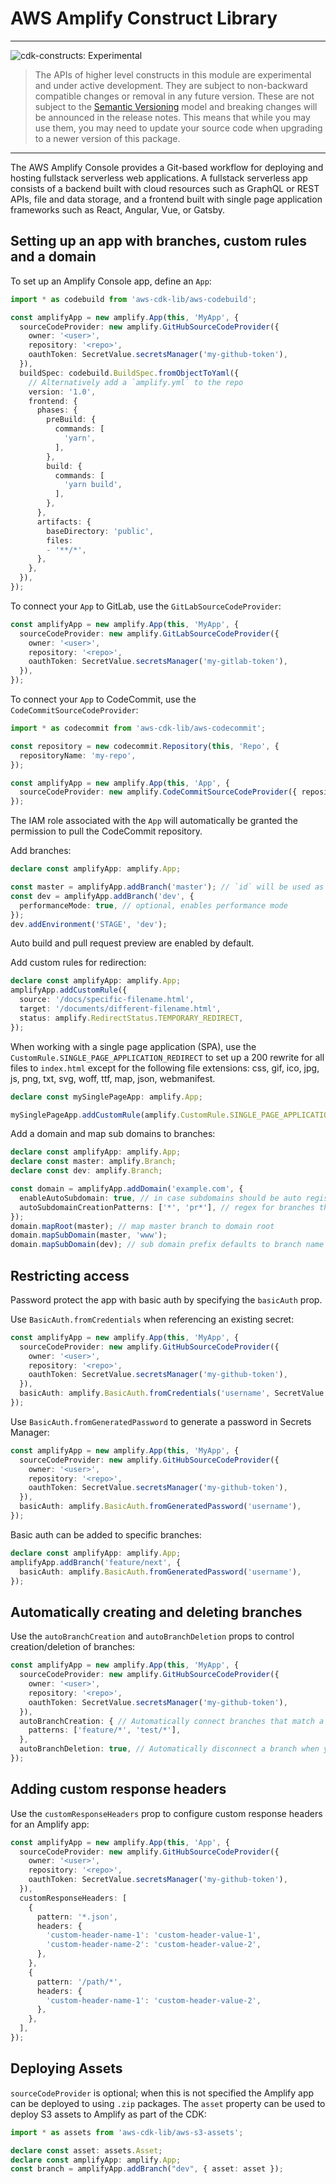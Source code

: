 # AWS Amplify Construct Library
<!--BEGIN STABILITY BANNER-->

---

![cdk-constructs: Experimental](https://img.shields.io/badge/cdk--constructs-experimental-important.svg?style=for-the-badge)

> The APIs of higher level constructs in this module are experimental and under active development.
> They are subject to non-backward compatible changes or removal in any future version. These are
> not subject to the [Semantic Versioning](https://semver.org/) model and breaking changes will be
> announced in the release notes. This means that while you may use them, you may need to update
> your source code when upgrading to a newer version of this package.

---

<!--END STABILITY BANNER-->

The AWS Amplify Console provides a Git-based workflow for deploying and hosting fullstack serverless web applications. A fullstack serverless app consists of a backend built with cloud resources such as GraphQL or REST APIs, file and data storage, and a frontend built with single page application frameworks such as React, Angular, Vue, or Gatsby.

## Setting up an app with branches, custom rules and a domain

To set up an Amplify Console app, define an `App`:

```ts
import * as codebuild from 'aws-cdk-lib/aws-codebuild';

const amplifyApp = new amplify.App(this, 'MyApp', {
  sourceCodeProvider: new amplify.GitHubSourceCodeProvider({
    owner: '<user>',
    repository: '<repo>',
    oauthToken: SecretValue.secretsManager('my-github-token'),
  }),
  buildSpec: codebuild.BuildSpec.fromObjectToYaml({
    // Alternatively add a `amplify.yml` to the repo
    version: '1.0',
    frontend: {
      phases: {
        preBuild: {
          commands: [
            'yarn',
          ],
        },
        build: {
          commands: [
            'yarn build',
          ],
        },
      },
      artifacts: {
        baseDirectory: 'public',
        files:
        - '**/*',
      },
    },
  }),
});
```

To connect your `App` to GitLab, use the `GitLabSourceCodeProvider`:

```ts
const amplifyApp = new amplify.App(this, 'MyApp', {
  sourceCodeProvider: new amplify.GitLabSourceCodeProvider({
    owner: '<user>',
    repository: '<repo>',
    oauthToken: SecretValue.secretsManager('my-gitlab-token'),
  }),
});
```

To connect your `App` to CodeCommit, use the `CodeCommitSourceCodeProvider`:

```ts
import * as codecommit from 'aws-cdk-lib/aws-codecommit';

const repository = new codecommit.Repository(this, 'Repo', {
  repositoryName: 'my-repo',
});

const amplifyApp = new amplify.App(this, 'App', {
  sourceCodeProvider: new amplify.CodeCommitSourceCodeProvider({ repository }),
});
```

The IAM role associated with the `App` will automatically be granted the permission
to pull the CodeCommit repository.

Add branches:

```ts
declare const amplifyApp: amplify.App;

const master = amplifyApp.addBranch('master'); // `id` will be used as repo branch name
const dev = amplifyApp.addBranch('dev', {
  performanceMode: true, // optional, enables performance mode
});
dev.addEnvironment('STAGE', 'dev');
```

Auto build and pull request preview are enabled by default.

Add custom rules for redirection:

```ts
declare const amplifyApp: amplify.App;
amplifyApp.addCustomRule({
  source: '/docs/specific-filename.html',
  target: '/documents/different-filename.html',
  status: amplify.RedirectStatus.TEMPORARY_REDIRECT,
});
```

When working with a single page application (SPA), use the
`CustomRule.SINGLE_PAGE_APPLICATION_REDIRECT` to set up a 200
rewrite for all files to `index.html` except for the following
file extensions: css, gif, ico, jpg, js, png, txt, svg, woff,
ttf, map, json, webmanifest.

```ts
declare const mySinglePageApp: amplify.App;

mySinglePageApp.addCustomRule(amplify.CustomRule.SINGLE_PAGE_APPLICATION_REDIRECT);
```

Add a domain and map sub domains to branches:

```ts
declare const amplifyApp: amplify.App;
declare const master: amplify.Branch;
declare const dev: amplify.Branch;

const domain = amplifyApp.addDomain('example.com', {
  enableAutoSubdomain: true, // in case subdomains should be auto registered for branches
  autoSubdomainCreationPatterns: ['*', 'pr*'], // regex for branches that should auto register subdomains
});
domain.mapRoot(master); // map master branch to domain root
domain.mapSubDomain(master, 'www');
domain.mapSubDomain(dev); // sub domain prefix defaults to branch name
```

## Restricting access

Password protect the app with basic auth by specifying the `basicAuth` prop.

Use `BasicAuth.fromCredentials` when referencing an existing secret:

```ts
const amplifyApp = new amplify.App(this, 'MyApp', {
  sourceCodeProvider: new amplify.GitHubSourceCodeProvider({
    owner: '<user>',
    repository: '<repo>',
    oauthToken: SecretValue.secretsManager('my-github-token'),
  }),
  basicAuth: amplify.BasicAuth.fromCredentials('username', SecretValue.secretsManager('my-github-token')),
});
```

Use `BasicAuth.fromGeneratedPassword` to generate a password in Secrets Manager:

```ts
const amplifyApp = new amplify.App(this, 'MyApp', {
  sourceCodeProvider: new amplify.GitHubSourceCodeProvider({
    owner: '<user>',
    repository: '<repo>',
    oauthToken: SecretValue.secretsManager('my-github-token'),
  }),
  basicAuth: amplify.BasicAuth.fromGeneratedPassword('username'),
});
```

Basic auth can be added to specific branches:

```ts
declare const amplifyApp: amplify.App;
amplifyApp.addBranch('feature/next', {
  basicAuth: amplify.BasicAuth.fromGeneratedPassword('username'),
});
```

## Automatically creating and deleting branches

Use the `autoBranchCreation` and `autoBranchDeletion` props to control creation/deletion
of branches:

```ts
const amplifyApp = new amplify.App(this, 'MyApp', {
  sourceCodeProvider: new amplify.GitHubSourceCodeProvider({
    owner: '<user>',
    repository: '<repo>',
    oauthToken: SecretValue.secretsManager('my-github-token'),
  }),
  autoBranchCreation: { // Automatically connect branches that match a pattern set
    patterns: ['feature/*', 'test/*'],
  },
  autoBranchDeletion: true, // Automatically disconnect a branch when you delete a branch from your repository
});
```

## Adding custom response headers

Use the `customResponseHeaders` prop to configure custom response headers for an Amplify app:

```ts
const amplifyApp = new amplify.App(this, 'App', {
  sourceCodeProvider: new amplify.GitHubSourceCodeProvider({
    owner: '<user>',
    repository: '<repo>',
    oauthToken: SecretValue.secretsManager('my-github-token'),
  }),
  customResponseHeaders: [
    {
      pattern: '*.json',
      headers: {
        'custom-header-name-1': 'custom-header-value-1',
        'custom-header-name-2': 'custom-header-value-2',
      },
    },
    {
      pattern: '/path/*',
      headers: {
        'custom-header-name-1': 'custom-header-value-2',
      },
    },
  ],
});
```

## Deploying Assets

`sourceCodeProvider` is optional; when this is not specified the Amplify app can be deployed to using `.zip` packages. The `asset` property can be used to deploy S3 assets to Amplify as part of the CDK:

```ts
import * as assets from 'aws-cdk-lib/aws-s3-assets';

declare const asset: assets.Asset;
declare const amplifyApp: amplify.App;
const branch = amplifyApp.addBranch("dev", { asset: asset });
```

